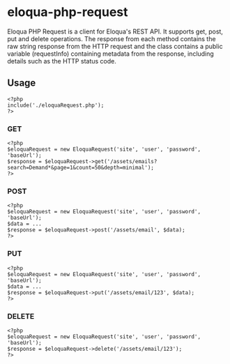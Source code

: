 eloqua-php-request
==================

Eloqua PHP Request is a client for Eloqua's REST API. It supports get, post, put and delete operations. The response from each method contains the raw string response from the HTTP request and the class contains a public variable (requestInfo) containing metadata from the response, including details such as the HTTP status code.

## Usage
	<?php
	include('./eloquaRequest.php');
    ?>
    
### GET
	<?php
	$eloquaRequest = new EloquaRequest('site', 'user', 'password', 'baseUrl');
	$response = $eloquaRequest->get('/assets/emails?search=Demand*&page=1&count=50&depth=minimal');
	?>

### POST
	<?php
	$eloquaRequest = new EloquaRequest('site', 'user', 'password', 'baseUrl');	
	$data = ...
	$response = $eloquaRequest->post('/assets/email', $data);
	?>

### PUT
	<?php
	$eloquaRequest = new EloquaRequest('site', 'user', 'password', 'baseUrl');
	$data = ...
	$response = $eloquaRequest->put('/assets/email/123', $data);
	?>

### DELETE
	<?php
	$eloquaRequest = new EloquaRequest('site', 'user', 'password', 'baseUrl');
	$response = $eloquaRequest->delete('/assets/email/123');
	?>

	
